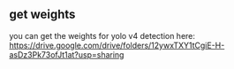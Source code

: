 ## get weights
you can get the weights for yolo v4 detection here:\
https://drive.google.com/drive/folders/12ywxTXY1tCgiE-H-asDz3Pk73ofJt1at?usp=sharing
